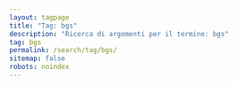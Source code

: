 ```yaml
---
layout: tagpage
title: "Tag: bgs"
description: "Ricerca di argomenti per il termine: bgs"
tag: bgs
permalink: /search/tag/bgs/
sitemap: false
robots: noindex
---
```


